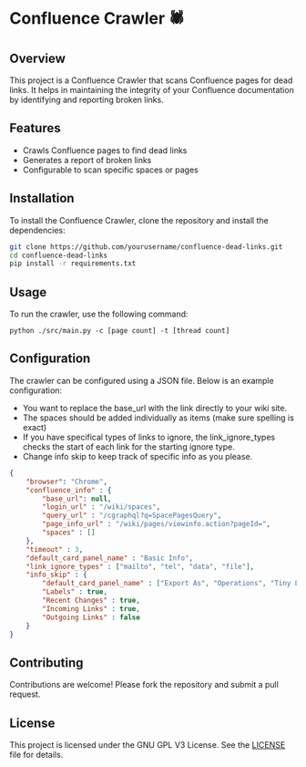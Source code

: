 # Confluence Crawler 🕷️

## Overview

This project is a Confluence Crawler that scans Confluence pages for dead links. It helps in maintaining the integrity of your Confluence documentation by identifying and reporting broken links.

## Features

- Crawls Confluence pages to find dead links
- Generates a report of broken links
- Configurable to scan specific spaces or pages

## Installation

To install the Confluence Crawler, clone the repository and install the dependencies:

```bash
git clone https://github.com/yourusername/confluence-dead-links.git
cd confluence-dead-links
pip install -r requirements.txt
```

## Usage

To run the crawler, use the following command:

```
python ./src/main.py -c [page count] -t [thread count]
```

## Configuration

The crawler can be configured using a JSON file. Below is an example configuration:

- You want to replace the base_url with the link directly to your wiki site.
- The spaces should be added individually as items (make sure spelling is exact)
- If you have specifical types of links to ignore, the link_ignore_types checks the start of each link for the starting ignore type.
- Change info skip to keep track of specific info as you please.

```json
{
    "browser": "Chrome",
    "confluence_info" : {
        "base_url": null,
        "login_url" : "/wiki/spaces",
        "query_url" : "/cgraphql?q=SpacePagesQuery",
        "page_info_url" : "/wiki/pages/viewinfo.action?pageId=",
        "spaces" : []
    },
    "timeout" : 3,
    "default_card_panel_name" : "Basic Info",
    "link_ignore_types" : ["mailto", "tel", "data", "file"],
    "info_skip" : {
        "default_card_panel_name" : ["Export As", "Operations", "Tiny Link: (useful for email)"],
        "Labels" : true,
        "Recent Changes" : true,
        "Incoming Links" : true,
        "Outgoing Links" : false
    }
}
```

## Contributing

Contributions are welcome! Please fork the repository and submit a pull request.

## License

This project is licensed under the GNU GPL V3 License. See the [LICENSE](LICENSE) file for details.